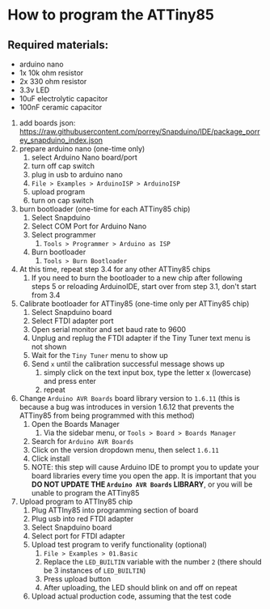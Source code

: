 # How to program the ATTiny85

## Required materials:

 - arduino nano
 - 1x 10k ohm resistor
 - 2x 330 ohm resistor
 - 3.3v LED
 - 10uF electrolytic capacitor
 - 100nF ceramic capacitor

 1. add boards json: https://raw.githubusercontent.com/porrey/Snapduino/IDE/package_porrey_snapduino_index.json
 2. prepare arduino nano (one-time only)
    1. select Arduino Nano board/port
    2. turn off cap switch
    3. plug in usb to arduino nano
    4. `File > Examples > ArduinoISP > ArduinoISP`
    5. upload program
    6. turn on cap switch
 3. burn bootloader (one-time for each ATTiny85 chip)
    1. Select Snapduino
    2. Select COM Port for Arduino Nano
    3. Select programmer
       1. `Tools > Programmer > Arduino as ISP`
    4. Burn bootloader
       1. `Tools > Burn Bootloader`
 4. At this time, repeat step 3.4 for any other ATTiny85 chips
    1. If you need to burn the bootloader to a new chip after following steps 5 or reloading ArduinoIDE, start over from step 3.1, don't start from 3.4
 5. Calibrate bootloader for ATTiny85 (one-time only per ATTiny85 chip)
    1. Select Snapduino board
    2. Select FTDI adapter port
    3. Open serial monitor and set baud rate to 9600
    4. Unplug and replug the FTDI adapter if the Tiny Tuner text menu is not shown
    5. Wait for the `Tiny Tuner` menu to show up
    6. Send `x` until the calibration successful message shows up
       1. simply click on the text input box, type the letter x (lowercase) and press enter
       2. repeat
 6. Change `Arduino AVR Boards` board library version to `1.6.11` (this is because a bug was introduces in version 1.6.12 that prevents the ATTiny85 from being programmed with this method)
    1. Open the Boards Manager
       1. Via the sidebar menu, or `Tools > Board > Boards Manager`
    2. Search for `Arduino AVR Boards`
    3. Click on the version dropdown menu, then select `1.6.11`
    4. Click install
    5. NOTE: this step will cause Arduino IDE to prompt you to update your board libraries every time you open the app. It is important that you **DO NOT UPDATE THE `Arduino AVR Boards` LIBRARY**, or you will be unable to program the ATTiny85
 7. Upload program to ATTIny85 chip
    1. Plug ATTIny85 into programming section of board
    2. Plug usb into red FTDI adapter
    3. Select Snapduino board
    4. Select port for FTDI adapter
    5. Upload test program to verify functionality (optional)
       1. `File > Examples > 01.Basic`
       2. Replace the `LED_BUILTIN` variable with the number `2` (there should be 3 instances of `LED_BUILTIN`)
       3. Press upload button
       4. After uploading, the LED should blink on and off on repeat
    6. Upload actual production code, assuming that the test code